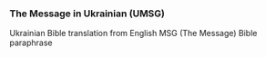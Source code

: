 ### The Message in Ukrainian (UMSG)

Ukrainian Bible translation from English MSG (The Message) Bible paraphrase

